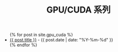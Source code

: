﻿---
layout: default
title: GPU/CUDA 系列
permalink: /gpu-cuda/
---

<ul>
{% for post in site.gpu_cuda %}
  <li><a href="{{ post.url | relative_url }}">{{ post.title }}</a> - {{ post.date | date: "%Y-%m-%d" }}</li>
{% endfor %}
</ul>
